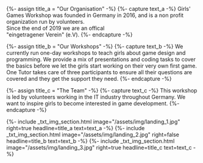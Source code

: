 {%- assign title_a = "Our Organisation" -%}
{%- capture text_a -%}
Girls' Games Workshop was founded in Germany in 2016, and is a non profit organization run by volunteers.
<br>Since the end of 2019 we are an offical<br> "eingetragener Verein" (e.V).
{%- endcapture -%}


{%- assign title_b = "Our Workshops" -%}
{%- capture text_b -%}
We currently run one-day workshops to teach girls about game design and programming. We provide a mix of presentations and coding tasks to cover the basics before we let the girls start working on their very own first game.<br> One Tutor takes care of three participants to ensure all their questions are covered and they get the support they need.
{%- endcapture -%}


{%- assign title_c = "The Team" -%}
{%- capture text_c -%}
This workshop is led by volunteers working in the IT industry throughout Germany. We want to inspire girls to become interested in game development.
{%- endcapture -%}


{%- include _txt_img_section.html image="/assets/img/landing_1.jpg" right=true headline=title_a text=text_a -%}
{%- include _txt_img_section.html image="/assets/img/landing_2.jpg" right=false headline=title_b text=text_b -%}
{%- include _txt_img_section.html image="/assets/img/landing_3.jpg" right=true headline=title_c text=text_c -%}
